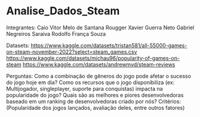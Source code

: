 # Analise_Dados_Steam
Integrantes: 
Caio Vitor Melo de Santana
Rougger Xavier Guerra Neto
Gabriel Negreiros Saraiva
Rodolfo França Souza

Datasets:
https://www.kaggle.com/datasets/tristan581/all-55000-games-on-steam-november-2022?select=steam_games.csv
https://www.kaggle.com/datasets/michau96/popularity-of-games-on-steam
https://www.kaggle.com/datasets/andrewmvd/steam-reviews

Perguntas:
Como a combinação de gêneros do jogo pode afetar o sucesso do jogo hoje em dia?
Como os recursos que o jogo disponibiliza (ex: Multijogador, singleplayer, suporte para conquistas) impacta na popularidade do jogo?
Quais são as melhores e piores desenvolvedoras baseado em um ranking de desenvolvedoras criado por nós? Critérios: (Popularidade dos jogos lançados, avaliação deles, entre outros fatores)
